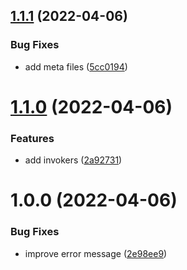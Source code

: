 ## [1.1.1](https://github.com/Prybh/TestUnityPackage/compare/v1.1.0...v1.1.1) (2022-04-06)


### Bug Fixes

* add meta files ([5cc0194](https://github.com/Prybh/TestUnityPackage/commit/5cc01948ee413d1452a13d240cc8c0478dcf0f45))

# [1.1.0](https://github.com/Prybh/TestUnityPackage/compare/v1.0.0...v1.1.0) (2022-04-06)


### Features

* add invokers ([2a92731](https://github.com/Prybh/TestUnityPackage/commit/2a9273157221dfb143cef7a8752fa1feb8eb916c))

# 1.0.0 (2022-04-06)


### Bug Fixes

* improve error message ([2e98ee9](https://github.com/Prybh/TestUnityPackage/commit/2e98ee9c4038b8511ead5051735f788130e04dbe))
